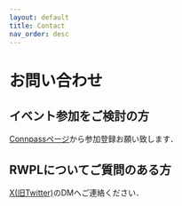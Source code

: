 ```yaml
---
layout: default
title: Contact
nav_order: desc
---
```


# お問い合わせ

## イベント参加をご検討の方

[Connpassページ](https://rwpl.connpass.com/event/)から参加登録お願い致します．

## RWPLについてご質問のある方

[X(旧Twitter)](https://twitter.com/rwplabs)のDMへご連絡ください．
